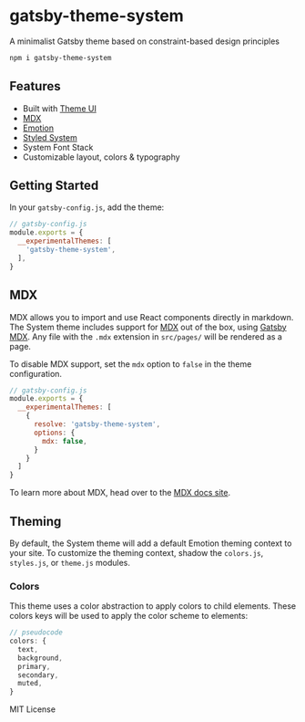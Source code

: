 
# gatsby-theme-system

A minimalist Gatsby theme based on constraint-based design principles

```sh
npm i gatsby-theme-system
```

## Features

- Built with [Theme UI][]
- [MDX][]
- [Emotion][]
- [Styled System][]
- System Font Stack
- Customizable layout, colors & typography

## Getting Started

In your `gatsby-config.js`, add the theme:

```js
// gatsby-config.js
module.exports = {
  __experimentalThemes: [
    'gatsby-theme-system',
  ],
}
```

## MDX

MDX allows you to import and use React components directly in markdown.
The System theme includes support for [MDX][] out of the box, using [Gatsby MDX][].
Any file with the `.mdx` extension in `src/pages/` will be rendered as a page.

To disable MDX support, set the `mdx` option to `false` in the theme configuration.

```js
// gatsby-config.js
module.exports = {
  __experimentalThemes: [
    {
      resolve: 'gatsby-theme-system',
      options: {
        mdx: false,
      }
    }
  ]
}
```

To learn more about MDX, head over to the [MDX docs site][mdx].

<!--

TODO

## Layout Components

To use the System theme's layout components in your site, import the components from the theme and use them to create custom layouts.

```jsx
// example custom layout
import React from 'react'
import {
  Layout,
  Header,
  Main,
  Footer,
} from 'gatsby-theme-system'

export default props =>
  <Layout>
    <Header>
      Hello, Header!
    </Header>
    <Main>
      {props.children}
    </Main>
    <Footer>
      © 2019 Jxnblk
    </Footer>
  </Layout>
```

This custom layout component can then be imported into any existing page.

```jsx
// example page
import React from 'react'
import Layout from '../layouts/main'

export default props =>
  <Layout>
    <h1>Hello</h1>
    <p>
      This page has a layout
    </p>
  </Layout>
```

The `Header` and `Footer` components default to a black background, but the colors for these and the other components can be customized using the `css` prop.

```jsx
// example
<Header
  css={{
    color: 'black',
    backgroundColor: '#eee',
  }}>
  Gray Header
</Header>
```

-->

## Theming

By default, the System theme will add a default Emotion theming context to your site.
To customize the theming context, shadow the `colors.js`, `styles.js`, or `theme.js` modules.

### Colors

This theme uses a color abstraction to apply colors to child elements.
These colors keys will be used to apply the color scheme to elements:

```js
// pseudocode
colors: {
  text,
  background,
  primary,
  secondary,
  muted,
}
```

<!-- TODO:
- [ ] Document full theme object schema
- [ ] Add docs about shadowing `theme.js`
- [ ] NavLink
-->

MIT License

[mdx]: https://mdxjs.com
[emotion]: https://emotion.sh
[styled-system]: https://styled-system.com
[styled system]: https://styled-system.com
[gatsby mdx]: https://github.com/ChristopherBiscardi/gatsby-mdx
[theme ui]: https://github.com/system-ui/theme-ui
